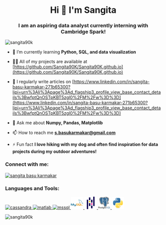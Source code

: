 
<h1 align="center">Hi 👋 I'm Sangita</h1>
<h3 align="center">I am an aspiring data analyst currently interning with Cambridge Spark!</h3>

<p align="left"> <img src="https://user-images.githubusercontent.com/74038190/236119160-976a0405-caa7-470c-9356-16d43402ea0a.gif" alt="sangita90k" /> </p>

- 🌱 I’m currently learning **Python, SQL, and data visualization**

- 👨‍💻 All of my projects are available at [https://github.com/Sangita90K/Sangita90K.github.io](https://github.com/Sangita90K/Sangita90K.github.io)

- 📝 I regularly write articles on [https://www.linkedin.com/in/sangita-basu-karmakar-271b65300?lipi=urn%3Ali%3Apage%3Ad_flagship3_profile_view_base_contact_details%3BwfptQnOSTpKBT5zgl0%2FM%2Fw%3D%3D](https://www.linkedin.com/in/sangita-basu-karmakar-271b65300?lipi=urn%3Ali%3Apage%3Ad_flagship3_profile_view_base_contact_details%3BwfptQnOSTpKBT5zgl0%2FM%2Fw%3D%3D)

- 💬 Ask me about **Numpy, Pandas, Matplotlib**

- 📫 How to reach me **s.basukarmakar@gmail.com**

- ⚡ Fun fact **I love hiking with my dog and often find inspiration for data projects during my outdoor adventures!**

<h3 align="left">Connect with me:</h3>
<p align="left">
<a href="https://linkedin.com/in/sangita basu karmakar" target="blank"><img align="center" src="https://raw.githubusercontent.com/rahuldkjain/github-profile-readme-generator/master/src/images/icons/Social/linked-in-alt.svg" alt="sangita basu karmakar" height="30" width="40" /></a>
</p>

<h3 align="left">Languages and Tools:</h3>
<p align="left"> <a href="https://cassandra.apache.org/" target="_blank" rel="noreferrer"> <img src="https://www.vectorlogo.zone/logos/apache_cassandra/apache_cassandra-icon.svg" alt="cassandra" width="40" height="40"/> </a> <a href="https://www.mathworks.com/" target="_blank" rel="noreferrer"> <img src="https://upload.wikimedia.org/wikipedia/commons/2/21/Matlab_Logo.png" alt="matlab" width="40" height="40"/> </a> <a href="https://www.microsoft.com/en-us/sql-server" target="_blank" rel="noreferrer"> <img src="https://www.svgrepo.com/show/303229/microsoft-sql-server-logo.svg" alt="mssql" width="40" height="40"/> </a> <a href="https://www.mysql.com/" target="_blank" rel="noreferrer"> <img src="https://raw.githubusercontent.com/devicons/devicon/master/icons/mysql/mysql-original-wordmark.svg" alt="mysql" width="40" height="40"/> </a> <a href="https://pandas.pydata.org/" target="_blank" rel="noreferrer"> <img src="https://raw.githubusercontent.com/devicons/devicon/2ae2a900d2f041da66e950e4d48052658d850630/icons/pandas/pandas-original.svg" alt="pandas" width="40" height="40"/> </a> <a href="https://www.postgresql.org" target="_blank" rel="noreferrer"> <img src="https://raw.githubusercontent.com/devicons/devicon/master/icons/postgresql/postgresql-original-wordmark.svg" alt="postgresql" width="40" height="40"/> </a> <a href="https://www.python.org" target="_blank" rel="noreferrer"> <img src="https://raw.githubusercontent.com/devicons/devicon/master/icons/python/python-original.svg" alt="python" width="40" height="40"/> </a> </p>

<p><img align="left" src="https://github-readme-stats.vercel.app/api/top-langs?username=sangita90k&show_icons=true&locale=en&layout=compact" alt="sangita90k" /></p>



<!---
Sangita90K/Sangita90K is a ✨ special ✨ repository because its `README.md` (this file) appears on your GitHub profile.
You can click the Preview link to take a look at your changes.
--->
